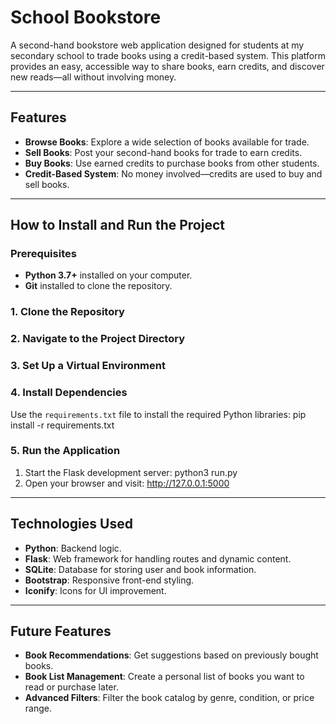 # School Bookstore

A second-hand bookstore web application designed for students at my secondary school to trade books using a credit-based system. This platform provides an easy, accessible way to share books, earn credits, and discover new reads—all without involving money.

---

## Features
- **Browse Books**: Explore a wide selection of books available for trade.
- **Sell Books**: Post your second-hand books for trade to earn credits.
- **Buy Books**: Use earned credits to purchase books from other students.
- **Credit-Based System**: No money involved—credits are used to buy and sell books.

---

## How to Install and Run the Project

### Prerequisites
- **Python 3.7+** installed on your computer.
- **Git** installed to clone the repository.
  
### 1. Clone the Repository

### 2. Navigate to the Project Directory

### 3. Set Up a Virtual Environment

### 4. Install Dependencies
Use the `requirements.txt` file to install the required Python libraries:
pip install -r requirements.txt

### 5. Run the Application
1. Start the Flask development server:
   python3 run.py
2. Open your browser and visit:
   http://127.0.0.1:5000

---

## Technologies Used
- **Python**: Backend logic.
- **Flask**: Web framework for handling routes and dynamic content.
- **SQLite**: Database for storing user and book information.
- **Bootstrap**: Responsive front-end styling.
- **Iconify**: Icons for UI improvement.

---

## Future Features
- **Book Recommendations**: Get suggestions based on previously bought books.
- **Book List Management**: Create a personal list of books you want to read or purchase later.
- **Advanced Filters**: Filter the book catalog by genre, condition, or price range.
